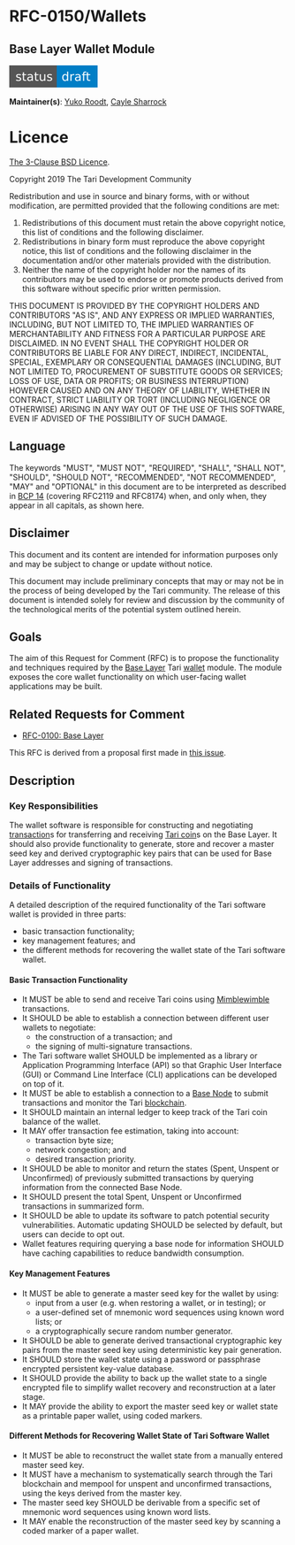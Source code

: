# RFC-0150/Wallets

## Base Layer Wallet Module

![status: draft](https://github.com/tari-project/tari/raw/master/RFC/src/theme/images/status-draft.svg)

**Maintainer(s)**: [Yuko Roodt](https://github.com/neonknight64), [Cayle Sharrock](https://github.com/CjS77)

# Licence

[The 3-Clause BSD Licence](https://opensource.org/licenses/BSD-3-Clause).

Copyright 2019 The Tari Development Community

Redistribution and use in source and binary forms, with or without modification, are permitted provided that the
following conditions are met:

1. Redistributions of this document must retain the above copyright notice, this list of conditions and the following
   disclaimer.
2. Redistributions in binary form must reproduce the above copyright notice, this list of conditions and the following
   disclaimer in the documentation and/or other materials provided with the distribution.
3. Neither the name of the copyright holder nor the names of its contributors may be used to endorse or promote products
   derived from this software without specific prior written permission.

THIS DOCUMENT IS PROVIDED BY THE COPYRIGHT HOLDERS AND CONTRIBUTORS "AS IS", AND ANY EXPRESS OR IMPLIED WARRANTIES,
INCLUDING, BUT NOT LIMITED TO, THE IMPLIED WARRANTIES OF MERCHANTABILITY AND FITNESS FOR A PARTICULAR PURPOSE ARE
DISCLAIMED. IN NO EVENT SHALL THE COPYRIGHT HOLDER OR CONTRIBUTORS BE LIABLE FOR ANY DIRECT, INDIRECT, INCIDENTAL,
SPECIAL, EXEMPLARY OR CONSEQUENTIAL DAMAGES (INCLUDING, BUT NOT LIMITED TO, PROCUREMENT OF SUBSTITUTE GOODS OR
SERVICES; LOSS OF USE, DATA OR PROFITS; OR BUSINESS INTERRUPTION) HOWEVER CAUSED AND ON ANY THEORY OF LIABILITY,
WHETHER IN CONTRACT, STRICT LIABILITY OR TORT (INCLUDING NEGLIGENCE OR OTHERWISE) ARISING IN ANY WAY OUT OF THE USE OF
THIS SOFTWARE, EVEN IF ADVISED OF THE POSSIBILITY OF SUCH DAMAGE.

## Language

The keywords "MUST", "MUST NOT", "REQUIRED", "SHALL", "SHALL NOT", "SHOULD", "SHOULD NOT", "RECOMMENDED", 
"NOT RECOMMENDED", "MAY" and "OPTIONAL" in this document are to be interpreted as described in 
[BCP 14](https://tools.ietf.org/html/bcp14) (covering RFC2119 and RFC8174) when, and only when, they appear in all capitals, as 
shown here.

## Disclaimer

This document and its content are intended for information purposes only and may be subject to change or update
without notice.

This document may include preliminary concepts that may or may not be in the process of being developed by the Tari
community. The release of this document is intended solely for review and discussion by the community of the
technological merits of the potential system outlined herein.

## Goals

The aim of this Request for Comment (RFC) is to  propose the functionality and techniques required by the [Base Layer] 
Tari [wallet] module. The module exposes the core wallet functionality on which user-facing wallet applications may be built.

## Related Requests for Comment

* [RFC-0100: Base Layer](./RFC-0100_BaseLayer.md)

This RFC is derived from a proposal first made in [this issue](https://github.com/tari-project/tari/issues/17).

## Description

### Key Responsibilities

The wallet software is responsible for constructing and negotiating [transaction]s for transferring and receiving 
[Tari coin]s on the Base Layer. It should also provide functionality to generate, store and recover a master seed key 
and derived cryptographic key pairs that can be used for Base Layer addresses and signing of transactions.

### Details of Functionality

A detailed description of the required functionality of the Tari software wallet is provided in three parts:
* basic transaction functionality;
* key management features; and
* the different methods for recovering the wallet state of the Tari software wallet.

#### Basic Transaction Functionality

- It MUST be able to send and receive Tari coins using [Mimblewimble] transactions.
- It SHOULD be able to establish a connection between different user wallets to negotiate:
  - the construction of a transaction; and
  - the signing of multi-signature transactions.
- The Tari software wallet SHOULD be implemented as a library or Application Programming Interface (API) so that Graphic 
User Interface (GUI) or Command Line Interface (CLI) applications can be developed on top of it.
- It MUST be able to establish a connection to a [Base Node] to submit transactions and monitor the Tari [blockchain].
- It SHOULD maintain an internal ledger to keep track of the Tari coin balance of the wallet.
- It MAY offer transaction fee estimation, taking into account:
  - transaction byte size;
  - network congestion; and
  - desired transaction priority.
- It SHOULD be able to monitor and return the states (Spent, Unspent or Unconfirmed) of previously submitted transactions 
by querying information from the connected Base Node.
- It SHOULD present the total Spent, Unspent or Unconfirmed transactions in summarized form. 
- It SHOULD be able to update its software to patch potential security vulnerabilities. 
Automatic updating SHOULD be selected by default, but users can decide to opt out.
- Wallet features requiring querying a base node for information SHOULD have caching capabilities to reduce bandwidth consumption.

#### Key Management Features

- It MUST be able to generate a master seed key for the wallet by using:
  - input from a user (e.g. when restoring a wallet, or in testing); or
  - a user-defined set of mnemonic word sequences using known word lists; or
  - a cryptographically secure random number generator.
- It SHOULD be able to generate derived transactional cryptographic key pairs from the master seed key using deterministic 
key pair generation.
- It SHOULD store the wallet state using a password or passphrase encrypted persistent key-value database.
- It SHOULD provide the ability to back up the wallet state to a single encrypted file to simplify wallet recovery and 
reconstruction at a later stage.
- It MAY provide the ability to export the master seed key or wallet state as a printable paper wallet, using coded markers.

#### Different Methods for Recovering Wallet State of Tari Software Wallet

- It MUST be able to reconstruct the wallet state from a manually entered master seed key. 
- It MUST have a mechanism to systematically search through the Tari blockchain and mempool for unspent and unconfirmed 
transactions, using the keys derived from the master key.
- The master seed key SHOULD be derivable from a specific set of mnemonic word sequences using known word lists.
- It MAY enable the reconstruction of the master seed key by scanning a coded marker of a paper wallet.

[wallet]: Glossary.md#wallet
[Base Layer]: Glossary.md#base-layer
[tari coin]: Glossary.md#tari-coin
[transaction]: Glossary.md#transaction
[mimblewimble]: Glossary.md#mimblewimble
[blockchain]: Glossary.md#blockchain
[base node]: Glossary.md#base-node
